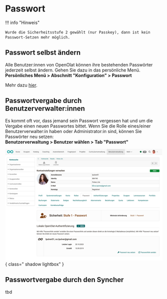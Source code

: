# Passwort

!!! info "Hinweis"

    Wurde die Sicherheitsstufe 2 gewählt (nur Passkey), dann ist kein Passwort-Setzen mehr möglich.

## Passwort selbst ändern

Alle Benutzer:innen von OpenOlat können ihre bestehenden Passwörter jederzeit selbst ändern.
Gehen Sie dazu in das persönliche Menü.<br>
**Persönliches Menü > Abschnitt "Konfiguration" > Passwort**

Mehr dazu [hier](../personal_menu/Password.de.md).

## Passwortvergabe durch Benutzerverwalter:innen

Es kommt oft vor, dass jemand sein Passwort vergessen hat und um die Vergabe einen neuen Passwortes bittet. Wenn Sie die Rolle eines/einer Benutzerverwalter:in haben oder Administrator:in sind, können Sie Passwörter neu setzen:<br>
**Benutzerverwaltung > Benutzer wählen > Tab "Passwort"**

![password_admin_v1_de.png](assets/password_admin_v1_de.png){ class=" shadow lightbox" }

## Passwortvergabe durch den Syncher

tbd

